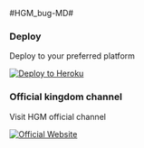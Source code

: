 #HGM_bug-MD#
      </a>
    </td>
    <td align="center" width="50%">
      <h3>Deploy</h3>
      <p>Deploy to your preferred platform</p>
      <a href="https://dashboard.heroku.com/new?template=https://github.com/ZEZE47-MD/zeze">
        <img src="https://www.herokucdn.com/deploy/button.svg" alt="Deploy to Heroku">
      </a>
    </td>
  </tr>
</table>
        
<td align="center" width="50%">
      <h3>Official kingdom channel</h3>
      <p>Visit HGM official channel</p>
      <a href="https://whatsapp.com/channel/0029VbANIT5D8SDpK7oExi1v">
        <img src="https://img.shields.io/badge/Website-ff69b4?style=for-the-badge" alt="Official Website">
